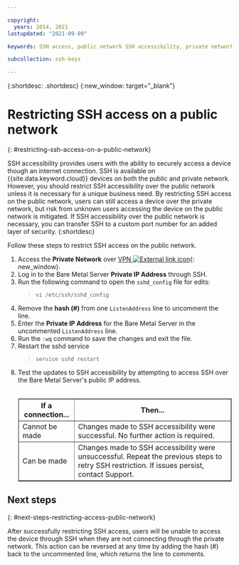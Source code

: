 ```yaml
---

copyright:
  years: 2014, 2021
lastupdated: "2021-09-09"

keywords: SSH access, public network SSH accessibility, private network

subcollection: ssh-keys

---
```


{:shortdesc: .shortdesc}
{:new_window: target="_blank"}

# Restricting SSH access on a public network
{: #restricting-ssh-access-on-a-public-network}

SSH accessibility provides users with the ability to securely access a device though an internet connection. SSH is available on {{site.data.keyword.cloud}} devices on both the public and private network. However, you should restrict SSH accessibility over the public network unless it is necessary for a unique business need. By restricting SSH access on the public network, users can still access a device over the private network, but risk from unknown users accessing the device on the public network is mitigated. If SSH accessibility over the public network is necessary, you can transfer SSH to a custom port number for an added layer of security.
{:shortdesc}

Follow these steps to restrict SSH access on the public network.
1. Access the **Private Network** over [VPN ![External link icon](../../icons/launch-glyph.svg "External link icon")](http://www.softlayer.com/vpn-access){: new_window}.
2. Log in to the Bare Metal Server **Private IP Address** through SSH.
3. Run the following command to open the `sshd_config` file for edits:
    > `vi /etc/ssh/sshd_config`
4. Remove the **hash (#)** from one `ListenAddress` line to uncomment the line.
5. Enter the **Private IP Address** for the Bare Metal Server in the uncommented `ListenAddress` line.
6. Run the `:wq` command to save the changes and exit the file.
7. Restart the sshd service
    > `service sshd restart`
8. Test the updates to SSH accessibility by attempting to access SSH over the Bare Metal Server's public IP address.<br><br><table border="1"><tr><th>If a connection...</th><th>Then...</th></tr><tr><td>Cannot be made</td><td>Changes made to SSH accessibility were successful. No further action is required.</td></tr><tr><td>Can be made</td><td>Changes made to SSH accessibility were unsuccessful. Repeat the previous steps to retry SSH restriction. If issues persist, contact Support.</td></tr></table>

## Next steps
{: #next-steps-restricting-access-public-network}

After successfully restricting SSH access, users will be unable to access the device through SSH when they are not connecting through the private network. This action can be reversed at any time by adding the hash (#) back to the uncommented line, which returns the line to comments.
